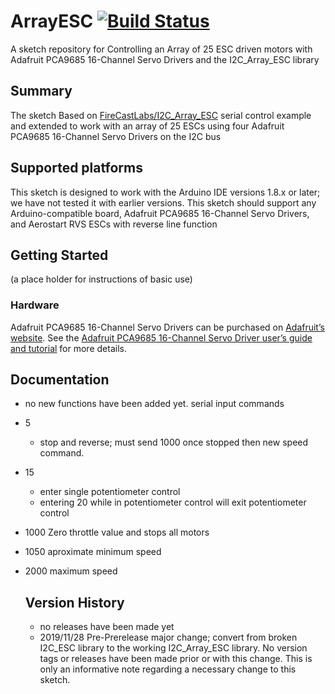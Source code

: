 # ArrayESC  [![Build Status](https://travis-ci.com/FireCastLabs/ArrayESC.svg?branch=master)](https://travis-ci.com/FireCastLabs/ArrayESC)

A sketch repository for Controlling an Array of 25 ESC driven motors with Adafruit PCA9685 16-Channel Servo Drivers and the I2C_Array_ESC library

## Summary
The sketch Based on [FireCastLabs/I2C_Array_ESC](https://github.com/FireCastLabs/I2C_Array_ESC) serial control example and extended to work with an array of 25 ESCs using four Adafruit PCA9685 16-Channel Servo Drivers on the I2C bus

## Supported platforms

This sketch is designed to work with the Arduino IDE versions 1.8.x or later; we have not tested it with earlier versions.  This sketch should support any Arduino-compatible board, Adafruit PCA9685 16-Channel Servo Drivers, and Aerostart RVS ESCs with reverse line function

## Getting Started
(a place holder for instructions of basic use)

### Hardware

Adafruit PCA9685 16-Channel Servo Drivers can be purchased on [Adafruit’s website](https://www.adafruit.com/product/815). See the [Adafruit PCA9685 16-Channel Servo Driver user’s guide and tutorial](https://learn.adafruit.com/16-channel-pwm-servo-driver/overview) for more details.

## Documentation

- no new functions have been added yet.
serial input commands
- 5
  - stop and reverse; must send 1000 once stopped then new speed command.
- 15
  - enter single potentiometer control
  - entering 20 while in potentiometer control will exit potentiometer control
- 1000 Zero throttle value and stops all motors
- 1050 aproximate minimum speed
- 2000 maximum speed

  ## Version History
  - no releases have been made yet
  - 2019/11/28 Pre-Prerelease major change; convert from broken I2C_ESC library to the working I2C_Array_ESC library. No version tags or releases have been made prior or with this change. This is only an informative note regarding a necessary change to this sketch.
